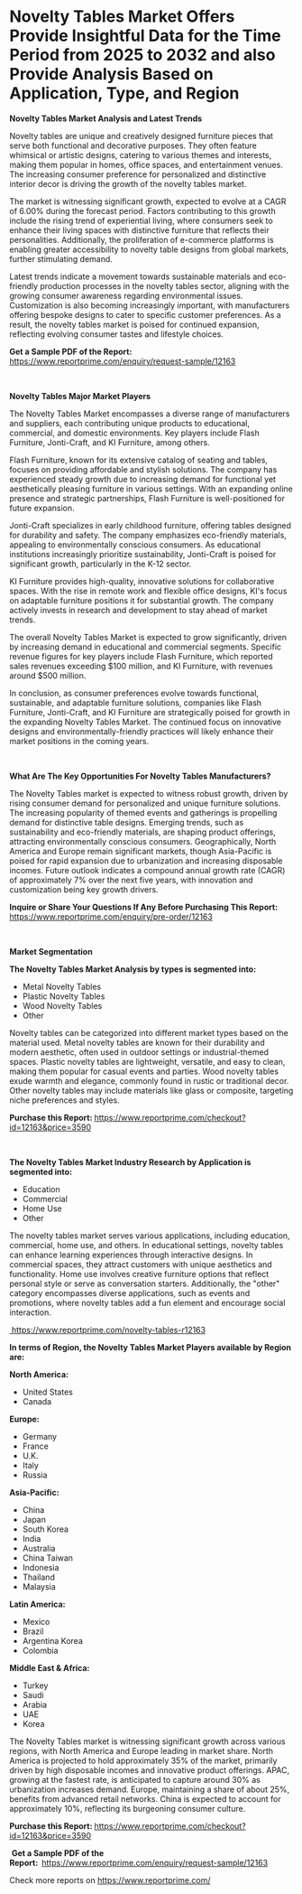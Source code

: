 <p><h1>Novelty Tables Market Offers Provide Insightful Data for the Time Period from 2025 to 2032 and also Provide Analysis Based on Application, Type, and Region</h1></p><p><strong>Novelty Tables Market Analysis and Latest Trends</strong></p>
<p><p>Novelty tables are unique and creatively designed furniture pieces that serve both functional and decorative purposes. They often feature whimsical or artistic designs, catering to various themes and interests, making them popular in homes, office spaces, and entertainment venues. The increasing consumer preference for personalized and distinctive interior decor is driving the growth of the novelty tables market.</p><p>The market is witnessing significant growth, expected to evolve at a CAGR of 6.00% during the forecast period. Factors contributing to this growth include the rising trend of experiential living, where consumers seek to enhance their living spaces with distinctive furniture that reflects their personalities. Additionally, the proliferation of e-commerce platforms is enabling greater accessibility to novelty table designs from global markets, further stimulating demand.</p><p>Latest trends indicate a movement towards sustainable materials and eco-friendly production processes in the novelty tables sector, aligning with the growing consumer awareness regarding environmental issues. Customization is also becoming increasingly important, with manufacturers offering bespoke designs to cater to specific customer preferences. As a result, the novelty tables market is poised for continued expansion, reflecting evolving consumer tastes and lifestyle choices.</p></p>
<p><strong>Get a Sample PDF of the Report:&nbsp;</strong> <a href="https://www.reportprime.com/enquiry/request-sample/12163?utm_campaign=2099&utm_medium=2&utm_source=Github&utm_content=ia&utm_term=18032025&utm_id=novelty-tables">https://www.reportprime.com/enquiry/request-sample/12163</a></p>
<p>&nbsp;</p>
<p><strong>Novelty Tables Major Market Players</strong></p>
<p><p>The Novelty Tables Market encompasses a diverse range of manufacturers and suppliers, each contributing unique products to educational, commercial, and domestic environments. Key players include Flash Furniture, Jonti-Craft, and KI Furniture, among others.</p><p>Flash Furniture, known for its extensive catalog of seating and tables, focuses on providing affordable and stylish solutions. The company has experienced steady growth due to increasing demand for functional yet aesthetically pleasing furniture in various settings. With an expanding online presence and strategic partnerships, Flash Furniture is well-positioned for future expansion.</p><p>Jonti-Craft specializes in early childhood furniture, offering tables designed for durability and safety. The company emphasizes eco-friendly materials, appealing to environmentally conscious consumers. As educational institutions increasingly prioritize sustainability, Jonti-Craft is poised for significant growth, particularly in the K-12 sector.</p><p>KI Furniture provides high-quality, innovative solutions for collaborative spaces. With the rise in remote work and flexible office designs, KI's focus on adaptable furniture positions it for substantial growth. The company actively invests in research and development to stay ahead of market trends.</p><p>The overall Novelty Tables Market is expected to grow significantly, driven by increasing demand in educational and commercial segments. Specific revenue figures for key players include Flash Furniture, which reported sales revenues exceeding $100 million, and KI Furniture, with revenues around $500 million. </p><p>In conclusion, as consumer preferences evolve towards functional, sustainable, and adaptable furniture solutions, companies like Flash Furniture, Jonti-Craft, and KI Furniture are strategically poised for growth in the expanding Novelty Tables Market. The continued focus on innovative designs and environmentally-friendly practices will likely enhance their market positions in the coming years.</p></p>
<p>&nbsp;</p>
<p><strong>What Are The Key Opportunities For Novelty Tables Manufacturers?</strong></p>
<p><p>The Novelty Tables market is expected to witness robust growth, driven by rising consumer demand for personalized and unique furniture solutions. The increasing popularity of themed events and gatherings is propelling demand for distinctive table designs. Emerging trends, such as sustainability and eco-friendly materials, are shaping product offerings, attracting environmentally conscious consumers. Geographically, North America and Europe remain significant markets, though Asia-Pacific is poised for rapid expansion due to urbanization and increasing disposable incomes. Future outlook indicates a compound annual growth rate (CAGR) of approximately 7% over the next five years, with innovation and customization being key growth drivers.</p></p>
<p><strong>Inquire or Share Your Questions If Any Before Purchasing This Report:</strong> <a href="https://www.reportprime.com/enquiry/pre-order/12163?utm_campaign=2099&utm_medium=2&utm_source=Github&utm_content=ia&utm_term=18032025&utm_id=novelty-tables">https://www.reportprime.com/enquiry/pre-order/12163</a></p>
<p>&nbsp;</p>
<p><strong>Market Segmentation</strong></p>
<p><strong>The Novelty Tables Market Analysis by types is segmented into:</strong></p>
<p><ul><li>Metal Novelty Tables</li><li>Plastic Novelty Tables</li><li>Wood Novelty Tables</li><li>Other</li></ul></p>
<p><p>Novelty tables can be categorized into different market types based on the material used. Metal novelty tables are known for their durability and modern aesthetic, often used in outdoor settings or industrial-themed spaces. Plastic novelty tables are lightweight, versatile, and easy to clean, making them popular for casual events and parties. Wood novelty tables exude warmth and elegance, commonly found in rustic or traditional decor. Other novelty tables may include materials like glass or composite, targeting niche preferences and styles.</p></p>
<p><strong>Purchase this Report:&nbsp;</strong><a href="https://www.reportprime.com/checkout?id=12163&price=3590&utm_campaign=2099&utm_medium=2&utm_source=Github&utm_content=ia&utm_term=18032025&utm_id=novelty-tables">https://www.reportprime.com/checkout?id=12163&price=3590</a></p>
<p>&nbsp;</p>
<p><strong>The Novelty Tables Market Industry Research by Application is segmented into:</strong></p>
<p><ul><li>Education</li><li>Commercial</li><li>Home Use</li><li>Other</li></ul></p>
<p><p>The novelty tables market serves various applications, including education, commercial, home use, and others. In educational settings, novelty tables can enhance learning experiences through interactive designs. In commercial spaces, they attract customers with unique aesthetics and functionality. Home use involves creative furniture options that reflect personal style or serve as conversation starters. Additionally, the "other" category encompasses diverse applications, such as events and promotions, where novelty tables add a fun element and encourage social interaction.</p></p>
<p><a href="https://www.reportprime.com/novelty-tables-r12163?utm_campaign=2099&utm_medium=2&utm_source=Github&utm_content=ia&utm_term=18032025&utm_id=novelty-tables">&nbsp;https://www.reportprime.com/novelty-tables-r12163</a></p>
<p><strong>In terms of Region, the Novelty Tables Market Players available by Region are:</strong></p>
<p>
    <p> <strong> North America: </strong>
        <ul>
            <li>United States</li>
            <li>Canada</li>
        </ul>
        </p> 
    <p> <strong> Europe: </strong>
        <ul>
            <li>Germany</li>
            <li>France</li>
            <li>U.K.</li>
            <li>Italy</li>
            <li>Russia</li>
        </ul>
        </p> 
    <p> <strong> Asia-Pacific: </strong>
        <ul>
            <li>China</li>
            <li>Japan</li>
            <li>South Korea</li>
            <li>India</li>
            <li>Australia</li>
            <li>China Taiwan</li>
            <li>Indonesia</li>
            <li>Thailand</li>
            <li>Malaysia</li>
        </ul>
        </p> 
    <p> <strong> Latin America: </strong>
        <ul>
            <li>Mexico</li>
            <li>Brazil</li>
            <li>Argentina Korea</li>
            <li>Colombia</li>
        </ul>
        </p> 
    <p> <strong> Middle East & Africa: </strong>
        <ul>
            <li>Turkey</li>
            <li>Saudi</li>
            <li>Arabia</li>
            <li>UAE</li>
            <li>Korea</li>
        </ul>
    </p>
    </p>
<p><p>The Novelty Tables market is witnessing significant growth across various regions, with North America and Europe leading in market share. North America is projected to hold approximately 35% of the market, primarily driven by high disposable incomes and innovative product offerings. APAC, growing at the fastest rate, is anticipated to capture around 30% as urbanization increases demand. Europe, maintaining a share of about 25%, benefits from advanced retail networks. China is expected to account for approximately 10%, reflecting its burgeoning consumer culture.</p></p>
<p><strong>Purchase this Report: </strong><a href="https://www.reportprime.com/checkout?id=12163&price=3590&utm_campaign=2099&utm_medium=2&utm_source=Github&utm_content=ia&utm_term=18032025&utm_id=novelty-tables">https://www.reportprime.com/checkout?id=12163&price=3590</a></p>
<p>&nbsp;<strong>Get a Sample PDF of the Report:&nbsp;&nbsp;</strong><a href="https://www.reportprime.com/enquiry/request-sample/12163?utm_campaign=2099&utm_medium=2&utm_source=Github&utm_content=ia&utm_term=18032025&utm_id=novelty-tables">https://www.reportprime.com/enquiry/request-sample/12163</a></p>
<p><strong></strong></p>
<p>Check more reports on <a href="https://www.reportprime.com/?utm_campaign=2099&utm_medium=2&utm_source=Github&utm_content=ia&utm_term=18032025&utm_id=novelty-tables">https://www.reportprime.com/</a></p>